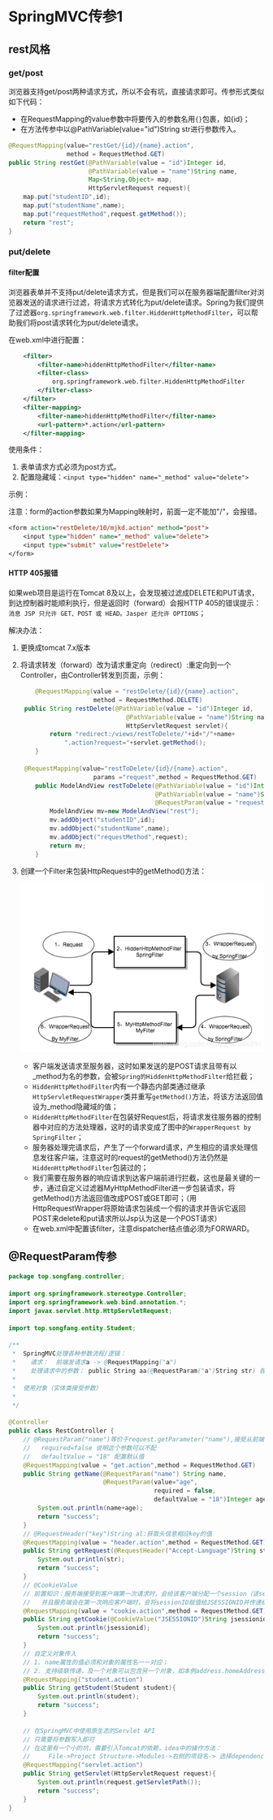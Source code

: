# SpringMVC传参1

## rest风格

### get/post

浏览器支持get/post两种请求方式，所以不会有坑，直接请求即可。传参形式类似如下代码：

- 在RequestMapping的value参数中将要传入的参数名用`{}`包裹，如{id}；
- 在方法传参中以@PathVariable(value="id")String str进行参数传入。

```java
@RequestMapping(value="restGet/{id}/{name}.action",
                method = RequestMethod.GET)
public String restGet(@PathVariable(value = "id")Integer id,
                      @PathVariable(value = "name")String name, 
                      Map<String,Object> map,
                      HttpServletRequest request){
    map.put("studentID",id);
    map.put("studentName",name);
    map.put("requestMethod",request.getMethod());
    return "rest";
}
```

### put/delete

#### filter配置

浏览器表单并不支持put/delete请求方式，但是我们可以在服务器端配置filter对浏览器发送的请求进行过滤，将请求方式转化为put/delete请求。Spring为我们提供了过滤器`org.springframework.web.filter.HiddenHttpMethodFilter`，可以帮助我们将post请求转化为put/delete请求。

在web.xml中进行配置：

```xml
    <filter>
        <filter-name>hiddenHttpMethodFilter</filter-name>
        <filter-class>
            org.springframework.web.filter.HiddenHttpMethodFilter
        </filter-class>
    </filter>
    <filter-mapping>
        <filter-name>hiddenHttpMethodFilter</filter-name>
        <url-pattern>*.action</url-pattern>
    </filter-mapping>
```

使用条件：

1. 表单请求方式必须为post方式。
2. 配置隐藏域：`<input type="hidden" name="_method" value="delete">`

示例：

注意：form的action参数如果为Mapping映射时，前面一定不能加"/"，会报错。

```jsp
<form action="restDelete/10/mjkd.action" method="post">
    <input type="hidden" name="_method" value="delete">
    <input type="submit" value="restDelete">
</form>
```

#### HTTP 405报错

如果web项目是运行在Tomcat 8及以上，会发现被过滤成DELETE和PUT请求，到达控制器时能顺利执行，但是返回时（forward）会报HTTP 405的错误提示：`消息 JSP 只允许 GET、POST 或 HEAD。Jasper 还允许 OPTIONS`；

解决办法：

1. 更换成tomcat 7.x版本

2. 将请求转发（forward）改为请求重定向（redirect）:重定向到一个Controller，由Controller转发到页面，示例：

   ```java
       @RequestMapping(value = "restDelete/{id}/{name}.action",
                       method = RequestMethod.DELETE)
   	public String restDelete(@PathVariable(value = "id")Integer id,
                                @PathVariable(value = "name")String name,
                                HttpServletRequest servlet){
           return "redirect:/views/restToDelete/"+id+"/"+name+
               ".action?request="+servlet.getMethod();
       }
   
   	@RequestMapping(value="restToDelete/{id}/{name}.action",
                       params ="request",method = RequestMethod.GET)
       public ModelAndView restToDelete(@PathVariable(value = "id")Integer id,
                                        @PathVariable(value = "name")String name,
                                        @RequestParam(value = "request")String request){
           ModelAndView mv=new ModelAndView("rest");
           mv.addObject("studentID",id);
           mv.addObject("studentName",name);
           mv.addObject("requestMethod",request);
           return mv;
       }
   ```

3. 创建一个Filter来包装HttpRequest中的getMethod()方法：

   ![request转发示意图.png](./images/request转发示意图.png)

   - 客户端发送请求至服务器，这时如果发送的是POST请求且带有以_method为名的参数，会被`Spring的HiddenHttpMethodFilter`给拦截；
   - `HiddenHttpMethodFilter`内有一个静态内部类通过继承`HttpServletRequestWrapper`类并重写`getMethod()`方法，将该方法返回值设为_method隐藏域的值；
   - `HiddenHttpMethodFilter`在包装好Request后，将请求发往服务器的控制器中对应的方法处理器，这时的请求变成了图中的`WrapperRequest by SpringFilter`；
   - 服务器处理完请求后，产生了一个forward请求，产生相应的请求处理信息发往客户端，注意这时的request的getMethod()方法仍然是`HiddenHttpMethodFilter`包装过的；
   - 我们需要在服务器的响应请求到达客户端前进行拦截，这也是最关键的一步，通过自定义过滤器MyHttpMethodFilter进一步包装请求，将getMethod()方法返回值改成POST或GET即可；（用HttpRequestWrapper将原始请求包装成一个假的请求并告诉它返回POST来delete和put请求所以Jsp认为这是一个POST请求）
   - 在web.xml中配置该filter，注意dispatcher结点值必须为FORWARD。

## @RequestParam传参

```java
package top.songfang.controller;

import org.springframework.stereotype.Controller;
import org.springframework.web.bind.annotation.*;
import javax.servlet.http.HttpServletRequest;

import top.songfang.entity.Student;

/**
 *  SpringMVC处理各种参数流程/逻辑：
 *    请求：  前端发请求a -> @RequestMapping("a")
 *    处理请求中的参数： public String aa(@RequestParam("a")String str) 各种变量注解
 *
 *  使用对象（实体类接受参数）
 *
 */

@Controller
public class RestController {
    // @RequestParam("name")等价于request.getParameter("name"),接受从前端的传值
    //   required=false 说明这个参数可以不配
    //   defaultValue = "18" 配置默认值
    @RequestMapping(value = "get.action",method = RequestMethod.GET)
    public String getName(@RequestParam("name") String name,
                          @RequestParam(value="age",
                                        required = false,
                                        defaultValue = "18")Integer age){
        System.out.println(name+age);
        return "success";
    }
    // @RequestHeader("key")String al:获取头信息相应key的值
    @RequestMapping(value = "header.action",method = RequestMethod.GET)
    public String getRequest(@RequestHeader("Accept-Language")String str){
        System.out.println(str);
        return "success";
    }
    // @CookieValue
    // 前置知识：服务端接受到客户端第一次请求时，会给该客户端分配一个session（该session包含一个sessionID），
    //   并且服务端会在第一次响应客户端时，会将sessionID赋值给JSESSIONID并传递给客户端。
    @RequestMapping(value = "cookie.action",method = RequestMethod.GET)
    public String getCookie(@CookieValue("JSESSIONID")String jsessionid){
        System.out.println(jsessionid);
        return "success";
    }
    // 自定义对象传入
    // 1. name属性的值必须和对象的属性名一一对应；
    // 2. 支持级联传递，及一个对象可以包含另一个对象，如本例address.homeAddress和address.SchoolAddress
    @RequestMapping("student.action")
    public String getStudent(Student student){
        System.out.println(student);
        return "success";
    }

    // 在SpringMVC中使用原生态的Servlet API
    // 只需要将参数写入即可
    // 在这里有一个小的坑，需要引入Tomcat的依赖，idea中的操作方法：
    //     File->Project Structure->Modules->右侧的项目名-> 选择dependence ->右侧+号-> Library
    @RequestMapping("servlet.action")
    public String getServlet(HttpServletRequest request){
        System.out.println(request.getServletPath());
        return "success";
    }
}
```



